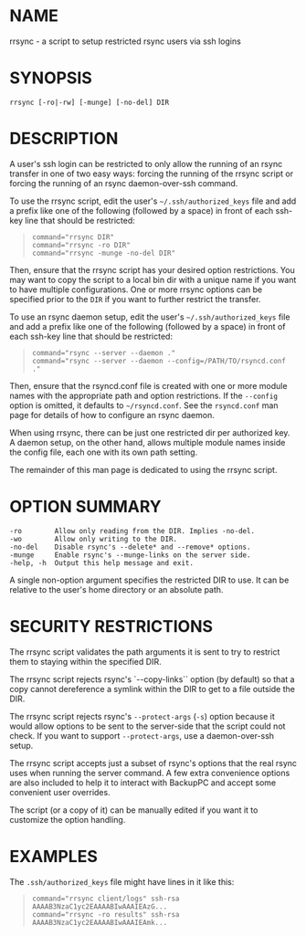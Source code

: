 # NAME

rrsync - a script to setup restricted rsync users via ssh logins

# SYNOPSIS

```
rrsync [-ro|-rw] [-munge] [-no-del] DIR
```

# DESCRIPTION

A user's ssh login can be restricted to only allow the running of an rsync
transfer in one of two easy ways: forcing the running of the rrsync script
or forcing the running of an rsync daemon-over-ssh command.

To use the rrsync script, edit the user's `~/.ssh/authorized_keys` file and add
a prefix like one of the following (followed by a space) in front of each
ssh-key line that should be restricted:

> ```
> command="rrsync DIR"
> command="rrsync -ro DIR"
> command="rrsync -munge -no-del DIR"
> ```

Then, ensure that the rrsync script has your desired option restrictions. You
may want to copy the script to a local bin dir with a unique name if you want
to have multiple configurations. One or more rrsync options can be specified
prior to the `DIR` if you want to further restrict the transfer.

To use an rsync daemon setup, edit the user's `~/.ssh/authorized_keys` file and
add a prefix like one of the following (followed by a space) in front of each
ssh-key line that should be restricted:

> ```
> command="rsync --server --daemon ."
> command="rsync --server --daemon --config=/PATH/TO/rsyncd.conf ."
> ```

Then, ensure that the rsyncd.conf file is created with one or more module names
with the appropriate path and option restrictions.  If the `--config` option is
omitted, it defaults to `~/rsyncd.conf`.  See the `rsyncd.conf` man page for
details of how to configure an rsync daemon.

When using rrsync, there can be just one restricted dir per authorized key.  A
daemon setup, on the other hand, allows multiple module names inside the config
file, each one with its own path setting.

The remainder of this man page is dedicated to using the rrsync script.

# OPTION SUMMARY

```
-ro        Allow only reading from the DIR. Implies -no-del.
-wo        Allow only writing to the DIR.
-no-del    Disable rsync's --delete* and --remove* options.
-munge     Enable rsync's --munge-links on the server side.
-help, -h  Output this help message and exit.
```

A single non-option argument specifies the restricted DIR to use. It can be
relative to the user's home directory or an absolute path.

# SECURITY RESTRICTIONS

The rrsync script validates the path arguments it is sent to try to restrict
them to staying within the specified DIR.

The rrsync script rejects rsync's `--copy-links`` option (by default) so that a
copy cannot dereference a symlink within the DIR to get to a file outside the
DIR.

The rrsync script rejects rsync's `--protect-args` (`-s`) option because it
would allow options to be sent to the server-side that the script could not
check.  If you want to support `--protect-args`, use a daemon-over-ssh setup.

The rrsync script accepts just a subset of rsync's options that the real rsync
uses when running the server command.  A few extra convenience options are also
included to help it to interact with BackupPC and accept some convenient user
overrides.

The script (or a copy of it) can be manually edited if you want it to customize
the option handling.

# EXAMPLES

The `.ssh/authorized_keys` file might have lines in it like this:

> ```
> command="rrsync client/logs" ssh-rsa AAAAB3NzaC1yc2EAAAABIwAAAIEAzG...
> command="rrsync -ro results" ssh-rsa AAAAB3NzaC1yc2EAAAABIwAAAIEAmk...
> ```
